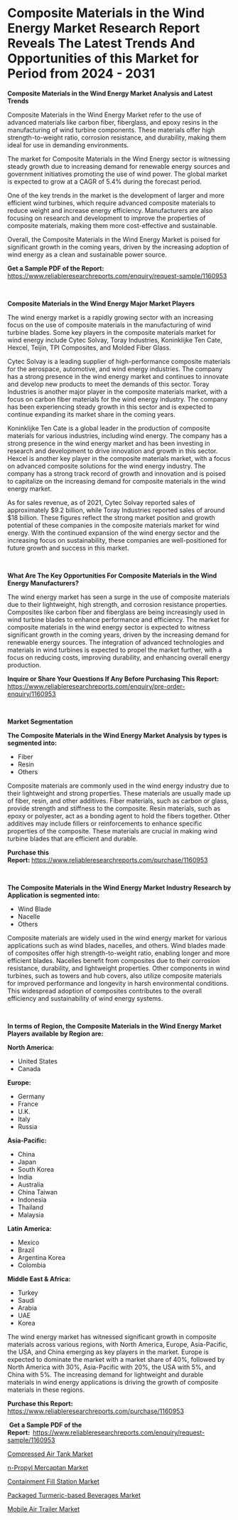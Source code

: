 <p><h1>Composite Materials in the Wind Energy Market Research Report Reveals The Latest Trends And Opportunities of this Market for Period from 2024 - 2031</h1></p><p><strong>Composite Materials in the Wind Energy Market Analysis and Latest Trends</strong></p>
<p><p>Composite Materials in the Wind Energy Market refer to the use of advanced materials like carbon fiber, fiberglass, and epoxy resins in the manufacturing of wind turbine components. These materials offer high strength-to-weight ratio, corrosion resistance, and durability, making them ideal for use in demanding environments.</p><p>The market for Composite Materials in the Wind Energy sector is witnessing steady growth due to increasing demand for renewable energy sources and government initiatives promoting the use of wind power. The global market is expected to grow at a CAGR of 5.4% during the forecast period.</p><p>One of the key trends in the market is the development of larger and more efficient wind turbines, which require advanced composite materials to reduce weight and increase energy efficiency. Manufacturers are also focusing on research and development to improve the properties of composite materials, making them more cost-effective and sustainable.</p><p>Overall, the Composite Materials in the Wind Energy Market is poised for significant growth in the coming years, driven by the increasing adoption of wind energy as a clean and sustainable power source.</p></p>
<p><strong>Get a Sample PDF of the Report:&nbsp;</strong> <a href="https://www.reliableresearchreports.com/enquiry/request-sample/1160953">https://www.reliableresearchreports.com/enquiry/request-sample/1160953</a></p>
<p>&nbsp;</p>
<p><strong>Composite Materials in the Wind Energy Major Market Players</strong></p>
<p><p>The wind energy market is a rapidly growing sector with an increasing focus on the use of composite materials in the manufacturing of wind turbine blades. Some key players in the composite materials market for wind energy include Cytec Solvay, Toray Industries, Koninklijke Ten Cate, Hexcel, Teijin, TPI Composites, and Molded Fiber Glass.</p><p>Cytec Solvay is a leading supplier of high-performance composite materials for the aerospace, automotive, and wind energy industries. The company has a strong presence in the wind energy market and continues to innovate and develop new products to meet the demands of this sector. Toray Industries is another major player in the composite materials market, with a focus on carbon fiber materials for the wind energy industry. The company has been experiencing steady growth in this sector and is expected to continue expanding its market share in the coming years.</p><p>Koninklijke Ten Cate is a global leader in the production of composite materials for various industries, including wind energy. The company has a strong presence in the wind energy market and has been investing in research and development to drive innovation and growth in this sector. Hexcel is another key player in the composite materials market, with a focus on advanced composite solutions for the wind energy industry. The company has a strong track record of growth and innovation and is poised to capitalize on the increasing demand for composite materials in the wind energy market.</p><p>As for sales revenue, as of 2021, Cytec Solvay reported sales of approximately $9.2 billion, while Toray Industries reported sales of around $18 billion. These figures reflect the strong market position and growth potential of these companies in the composite materials market for wind energy. With the continued expansion of the wind energy sector and the increasing focus on sustainability, these companies are well-positioned for future growth and success in this market.</p></p>
<p>&nbsp;</p>
<p><strong>What Are The Key Opportunities For Composite Materials in the Wind Energy Manufacturers?</strong></p>
<p><p>The wind energy market has seen a surge in the use of composite materials due to their lightweight, high strength, and corrosion resistance properties. Composites like carbon fiber and fiberglass are being increasingly used in wind turbine blades to enhance performance and efficiency. The market for composite materials in the wind energy sector is expected to witness significant growth in the coming years, driven by the increasing demand for renewable energy sources. The integration of advanced technologies and materials in wind turbines is expected to propel the market further, with a focus on reducing costs, improving durability, and enhancing overall energy production.</p></p>
<p><strong>Inquire or Share Your Questions If Any Before Purchasing This Report:</strong> <a href="https://www.reliableresearchreports.com/enquiry/pre-order-enquiry/1160953">https://www.reliableresearchreports.com/enquiry/pre-order-enquiry/1160953</a></p>
<p>&nbsp;</p>
<p><strong>Market Segmentation</strong></p>
<p><strong>The Composite Materials in the Wind Energy Market Analysis by types is segmented into:</strong></p>
<p><ul><li>Fiber</li><li>Resin</li><li>Others</li></ul></p>
<p><p>Composite materials are commonly used in the wind energy industry due to their lightweight and strong properties. These materials are usually made up of fiber, resin, and other additives. Fiber materials, such as carbon or glass, provide strength and stiffness to the composite. Resin materials, such as epoxy or polyester, act as a bonding agent to hold the fibers together. Other additives may include fillers or reinforcements to enhance specific properties of the composite. These materials are crucial in making wind turbine blades that are efficient and durable.</p></p>
<p><strong>Purchase this Report:&nbsp;</strong><a href="https://www.reliableresearchreports.com/purchase/1160953">https://www.reliableresearchreports.com/purchase/1160953</a></p>
<p>&nbsp;</p>
<p><strong>The Composite Materials in the Wind Energy Market Industry Research by Application is segmented into:</strong></p>
<p><ul><li>Wind Blade</li><li>Nacelle</li><li>Others</li></ul></p>
<p><p>Composite materials are widely used in the wind energy market for various applications such as wind blades, nacelles, and others. Wind blades made of composites offer high strength-to-weight ratio, enabling longer and more efficient blades. Nacelles benefit from composites due to their corrosion resistance, durability, and lightweight properties. Other components in wind turbines, such as towers and hub covers, also utilize composite materials for improved performance and longevity in harsh environmental conditions. This widespread adoption of composites contributes to the overall efficiency and sustainability of wind energy systems.</p></p>
<p>&nbsp;</p>
<p><strong>In terms of Region, the Composite Materials in the Wind Energy Market Players available by Region are:</strong></p>
<p>
    <p> <strong> North America: </strong>
        <ul>
            <li>United States</li>
            <li>Canada</li>
        </ul>
        </p> 
    <p> <strong> Europe: </strong>
        <ul>
            <li>Germany</li>
            <li>France</li>
            <li>U.K.</li>
            <li>Italy</li>
            <li>Russia</li>
        </ul>
        </p> 
    <p> <strong> Asia-Pacific: </strong>
        <ul>
            <li>China</li>
            <li>Japan</li>
            <li>South Korea</li>
            <li>India</li>
            <li>Australia</li>
            <li>China Taiwan</li>
            <li>Indonesia</li>
            <li>Thailand</li>
            <li>Malaysia</li>
        </ul>
        </p> 
    <p> <strong> Latin America: </strong>
        <ul>
            <li>Mexico</li>
            <li>Brazil</li>
            <li>Argentina Korea</li>
            <li>Colombia</li>
        </ul>
        </p> 
    <p> <strong> Middle East & Africa: </strong>
        <ul>
            <li>Turkey</li>
            <li>Saudi</li>
            <li>Arabia</li>
            <li>UAE</li>
            <li>Korea</li>
        </ul>
    </p>
    </p>
<p><p>The wind energy market has witnessed significant growth in composite materials across various regions, with North America, Europe, Asia-Pacific, the USA, and China emerging as key players in the market. Europe is expected to dominate the market with a market share of 40%, followed by North America with 30%, Asia-Pacific with 20%, the USA with 5%, and China with 5%. The increasing demand for lightweight and durable materials in wind energy applications is driving the growth of composite materials in these regions.</p></p>
<p><strong>Purchase this Report: </strong><a href="https://www.reliableresearchreports.com/purchase/1160953">https://www.reliableresearchreports.com/purchase/1160953</a></p>
<p>&nbsp;<strong>Get a Sample PDF of the Report:&nbsp;&nbsp;</strong><a href="https://www.reliableresearchreports.com/enquiry/request-sample/1160953">https://www.reliableresearchreports.com/enquiry/request-sample/1160953</a></p>
<p><strong></strong></p>
<p><p><a href="https://medium.com/@jenniferwhite656/compressed-air-tank-market-furnishes-information-on-market-share-market-trends-and-market-growth-95c135810000">Compressed Air Tank Market</a></p><p><a href="https://github.com/indrystar/Market-Research-Report-List-1/blob/main/n-propyl-mercaptan-market.md">n-Propyl Mercaptan Market</a></p><p><a href="https://medium.com/@jenniferwhite656/containment-fill-station-market-insight-market-trends-growth-forecasted-from-2024-to-2031-e8c51bee86d8">Containment Fill Station Market</a></p><p><a href="https://github.com/josesg55/Market-Research-Report-List-1/blob/main/packaged-turmeric-based-beverages-market.md">Packaged Turmeric-based Beverages Market</a></p><p><a href="https://medium.com/@jenniferwhite656/mobile-air-trailer-market-size-market-outlook-and-market-forecast-2024-to-2031-4005e3cd1ffe">Mobile Air Trailer Market</a></p></p>